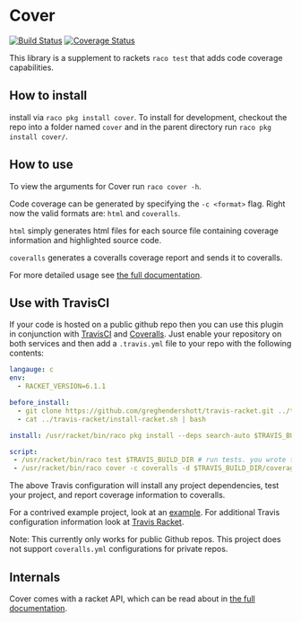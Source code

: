 # Cover
[![Build Status](https://travis-ci.org/florence/cover.svg?branch=master)](https://travis-ci.org/florence/cover)
[![Coverage Status](https://coveralls.io/repos/florence/cover/badge.png?branch=master)](https://coveralls.io/r/florence/cover?branch=master)

This library is a supplement to rackets `raco test` that adds code coverage capabilities.

## How to install

install via `raco pkg install cover`. To install for development, checkout the repo into a folder named `cover` and in the parent directory run `raco pkg install cover/`.

## How to use

To view the arguments for Cover run `raco cover -h`.

Code coverage can be generated by specifying the `-c <format>` flag.
Right now the valid formats are: `html` and `coveralls`.

`html` simply generates html files for each source file containing coverage information and
highlighted source code.

`coveralls` generates a coveralls coverage report and sends it to coveralls.

For more detailed usage see [the full documentation](http://pkg-build.racket-lang.org/doc/cover/index.html).

## Use with TravisCI

If your code is hosted on a public github repo then you can use this plugin in conjunction with [TravisCI](https://travis-ci.org/) and [Coveralls](https://coveralls.io/).
Just enable your repository on both services and then add a `.travis.yml` file to your repo with the following contents:
```yml
langauge: c
env:
  - RACKET_VERSION=6.1.1

before_install:
  - git clone https://github.com/greghendershott/travis-racket.git ../travis-racket
  - cat ../travis-racket/install-racket.sh | bash

install: /usr/racket/bin/raco pkg install --deps search-auto $TRAVIS_BUILD_DIR # install dependencies

script:
 - /usr/racket/bin/raco test $TRAVIS_BUILD_DIR # run tests. you wrote tests, right?
 - /usr/racket/bin/raco cover -c coveralls -d $TRAVIS_BUILD_DIR/coverage . # generate coverage information for coveralls
```
The above Travis configuration will install any project dependencies, test your project, and report coverage information to coveralls.

For a contrived example project, look at an [example](https://github.com/rpless/rkt-ci-example).
For additional Travis configuration information look at [Travis Racket](https://github.com/greghendershott/travis-racket).

Note: This currently only works for public Github repos. This project does not support `coveralls.yml` configurations for private repos.

## Internals

Cover comes with a racket API, which can be read about in [the full documentation](http://pkg-build.racket-lang.org/doc/cover/index.html).
